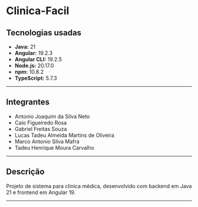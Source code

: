# Clinica-Facil

## Tecnologias usadas

- **Java:** 21  
- **Angular:** 19.2.3  
- **Angular CLI:** 19.2.5  
- **Node.js:** 20.17.0  
- **npm:** 10.8.2  
- **TypeScript:** 5.7.3  

---

## Integrantes

- Antonio Joaquim da Silva Neto  
- Caio Figueiredo Rosa  
- Gabriel Freitas Souza  
- Lucas Tadeu Almeida Martins de Oliveira  
- Marco Antonio Silva Mafra  
- Tadeu Henrique Moura Carvalho  

---

## Descrição

Projeto de sistema para clínica médica, desenvolvido com backend em Java 21 e frontend em Angular 19.  

---
